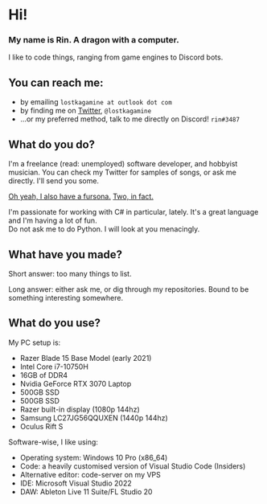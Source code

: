 # Hi!
### My name is Rin. A dragon with a computer.
I like to code things, ranging from game engines to Discord bots.

## You can reach me:
- by emailing `lostkagamine at outlook dot com`
- by finding me on [Twitter](https://twitter.com/lostkagamine), `@lostkagamine`
- ...or my preferred method, talk to me directly on Discord! `rin#3487`

## What do you do?
I'm a freelance (read: unemployed) software developer, and hobbyist musician.
You can check my Twitter for samples of songs, or ask me directly. I'll send you some.

[Oh yeah, I also have a fursona.](https://kagamine-r.in/sona.png)
[Two, in fact.](https://twitter.com/lostkagamine/status/1357824812501127168)

I'm passionate for working with C# in particular, lately. It's a great language and I'm having a lot of fun.  
Do not ask me to do Python. I will look at you menacingly.

## What have you made?
Short answer: too many things to list.  

Long answer: either ask me, or dig through my repositories. Bound to be something interesting somewhere.

## What do you use?
My PC setup is:
- Razer Blade 15 Base Model (early 2021)
- Intel Core i7-10750H
- 16GB of DDR4
- Nvidia GeForce RTX 3070 Laptop
- 500GB SSD
- 500GB SSD
- Razer built-in display (1080p 144hz)
- Samsung LC27JG56QQUXEN (1440p 144hz)
- Oculus Rift S

Software-wise, I like using:
- Operating system: Windows 10 Pro (x86_64)
- Code: a heavily customised version of Visual Studio Code (Insiders)
- Alternative editor: code-server on my VPS
- IDE: Microsoft Visual Studio 2022
- DAW: Ableton Live 11 Suite/FL Studio 20
<!--
**ry00001/ry00001** is a ✨ _special_ ✨ repository because its `README.md` (this file) appears on your GitHub profile.

Here are some ideas to get you started:

- 🔭 I’m currently working on ...
- 🌱 I’m currently learning ...
- 👯 I’m looking to collaborate on ...
- 🤔 I’m looking for help with ...
- 💬 Ask me about ...
- 📫 How to reach me: ...
- 😄 Pronouns: ...
- ⚡ Fun fact: ...
-->
